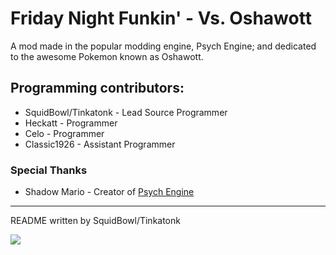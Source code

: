 # Friday Night Funkin' - Vs. Oshawott
A mod made in the popular modding engine, Psych Engine; and dedicated to the awesome Pokemon known as Oshawott.

## Programming contributors:
* SquidBowl/Tinkatonk - Lead Source Programmer
* Heckatt - Programmer
* Celo - Programmer
* Classic1926 - Assistant Programmer

### Special Thanks
* Shadow Mario - Creator of [Psych Engine](https://github.com/ShadowMario/FNF-PsychEngine)
_____________________________________

README written by SquidBowl/Tinkatonk

![](https://media.discordapp.net/attachments/1162910785861857360/1178523023993737226/tinkatonk.png?ex=65767418&is=6563ff18&hm=3aeac4d231a6c33e62b3f9bd9f1788747a843cf65b3fc172e13ef692de93e6ea&=&format=webp&width=187&height=187)
